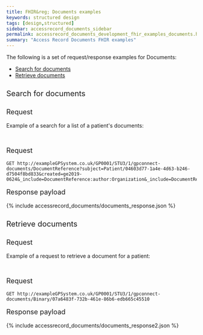```yaml
---
title: FHIR&reg; Documents examples
keywords: structured design
tags: [design,structured]
sidebar: accessrecord_documents_sidebar
permalink: accessrecord_documents_development_fhir_examples_documents.html
summary: "Access Record Documents FHIR examples"
---
```




The following is a set of request/response examples for Documents:

<ul id="profileTabs" class="nav nav-tabs">
    <li class="active"><a class="noCrossRef" href="#example1" data-toggle="tab">Search for documents</a></li>
  <li><a class="noCrossRef" href="#example2" data-toggle="tab">Retrieve documents</a></li>
  <!--    <li><a class="noCrossRef" href="#example3" data-toggle="tab">Example 3</a></li> -->
</ul>
  <div class="tab-content">
<div role="tabpanel" class="tab-pane active" id="example1" markdown="1">

<p style="line-height: 2; font-size: 20px">Search for documents</p>
<p style="line-height: 1; font-size: 18px">Request</p>

<p>Example of a search for a list of a patient's documents:</p>



<br>
<p style="line-height: 1; font-size: 18px">Request</p>

```http
GET http://exampleGPSystem.co.uk/GP0001/STU3/1/gpconnect-documents/DocumentReference?subject=Patient/04603d77-1a4e-4d63-b246-d7504f8bd833&created=ge2019-0624&_include=DocumentReference:author:Organization&_include=DocumentReference:author:Practitioner&_revinclude:recurse=PractitionerRole:practitioner:Practitioner
```

<p style="line-height: 1; font-size: 18px">Response payload</p>



{% include accessrecord_documents/documents_response.json %}



</div>

<div role="tabpanel" class="tab-pane active" id="example2" markdown="1">

<p style="line-height: 2; font-size: 20px">Retrieve documents</p>
<p style="line-height: 1; font-size: 18px">Request</p>

<p>Example of a request to retrieve a document for a patient:</p>



<br>
<p style="line-height: 1; font-size: 18px">Request</p>

```http
GET http://exampleGPSystem.co.uk/GP0001/STU3/1/gpconnect-documents/Binary/07a6483f-732b-461e-86b6-edb665c45510
```

<p style="line-height: 1; font-size: 18px">Response payload</p>



{% include accessrecord_documents/documents_response2.json %}



</div>

</div>
